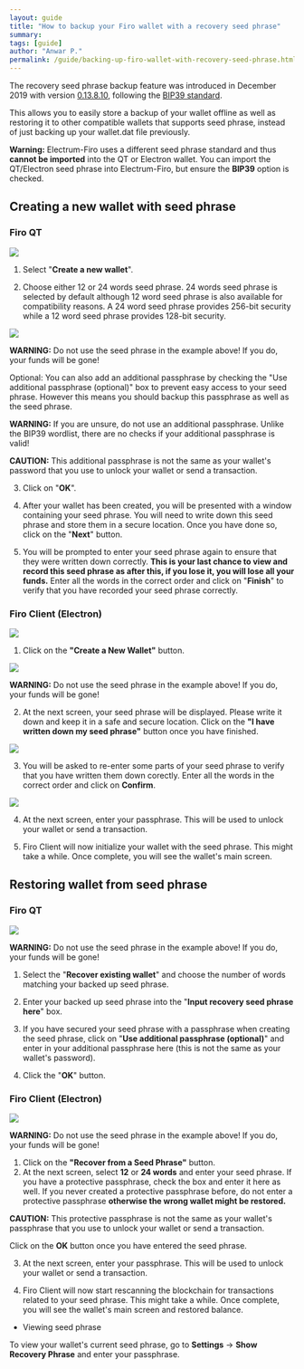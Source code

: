 ```yaml
---
layout: guide
title: "How to backup your Firo wallet with a recovery seed phrase"
summary: 
tags: [guide]
author: "Anwar P."
permalink: /guide/backing-up-firo-wallet-with-recovery-seed-phrase.html
---
```

The recovery seed phrase backup feature was introduced in December 2019 with version [0.13.8.10](https://github.com/firoorg/firo/releases), following the [BIP39 standard](https://github.com/bitcoin/bips/blob/master/bip-0039.mediawiki). 

This allows you to easily store a backup of your wallet offline as well as restoring it to other compatible wallets that supports seed phrase, instead of just backing up your wallet.dat file previously.

**Warning:** Electrum-Firo uses a different seed phrase standard and thus **cannot be imported** into the QT or Electron wallet. You can import the QT/Electron seed phrase into Electrum-Firo, but ensure the **BIP39** option is checked.

## Creating a new wallet with seed phrase

### Firo QT

![](/guide/assets/backing-up-wallet-with-recovery-seed-phrase/seed_firo01.png) 

1. Select "**Create a new wallet**". 

2. Choose either 12 or 24 words seed phrase. 24 words seed phrase is selected by default although 12 word seed phrase is also available for compatibility reasons. A 24 word seed phrase provides 256-bit security while a 12 word seed phrase provides 128-bit security.

![](/guide/assets/backing-up-wallet-with-recovery-seed-phrase/seed_firo02.png)

**WARNING:** Do not use the seed phrase in the example above! If you do, your funds will be gone!

Optional: You can also add an additional passphrase by checking the "Use additional passphrase (optional)" box to prevent easy access to your seed phrase. However this means you should backup this passphrase as well as the seed phrase.

**WARNING:** If you are unsure, do not use an additional passphrase. Unlike the BIP39 wordlist, there are no checks if your additional passphrase is valid!

**CAUTION:** This additional passphrase is not the same as your wallet's password that you use to unlock your wallet or send a transaction.

3. Click on "**OK**". 

4. After your wallet has been created, you will be presented with a window containing your seed phrase. You will need to write down this seed phrase and store them in a secure location. Once you have done so, click on the "**Next**" button. 

5. You will be prompted to enter your seed phrase again to ensure that they were written down correctly. **This is your last chance to view and record this seed phrase as after this, if you lose it, you will lose all your funds.** Enter all the words in the correct order and click on "**Finish**" to verify that you have recorded your seed phrase correctly.

### Firo Client (Electron)

![](/guide/assets/backing-up-wallet-with-recovery-seed-phrase/firo-client/firo-client-01.png)

1. Click on the **"Create a New Wallet"** button.

![](/guide/assets/backing-up-wallet-with-recovery-seed-phrase/firo-client/firo-client-02.png)

**WARNING:** Do not use the seed phrase in the example above! If you do, your funds will be gone!

2. At the next screen, your seed phrase will be displayed. Please write it down and keep it in a safe and secure location. Click on the **"I have written down my seed phrase"** button once you have finished.

![](/guide/assets/backing-up-wallet-with-recovery-seed-phrase/firo-client/firo-client-03.png)

3. You will be asked to re-enter some parts of your seed phrase to verify that you have written them down corectly. Enter all the words in the correct order and click on **Confirm**.

![](/guide/assets/backing-up-wallet-with-recovery-seed-phrase/firo-client/firo-client-04.png)

4. At the next screen, enter your passphrase. This will be used to unlock your wallet or send a transaction.

5. Firo Client will now initialize your wallet with the seed phrase. This might take a while. Once complete, you will see the wallet's main screen.

## Restoring wallet from seed phrase

### Firo QT

![](/guide/assets/backing-up-wallet-with-recovery-seed-phrase/seed_firo03.png) 

**WARNING:** Do not use the seed phrase in the example above! If you do, your funds will be gone!

1. Select the "**Recover existing wallet**" and choose the number of words matching your backed up seed phrase.

2. Enter your backed up seed phrase into the "**Input recovery seed phrase here**" box. 

3. If you have secured your seed phrase with a passphrase when creating the seed phrase, click on "**Use additional passphrase (optional)**" and enter in your additional passphrase here (this is not the same as your wallet's password). 

4. Click the "**OK**" button.

### Firo Client (Electron)

![](/guide/assets/backing-up-wallet-with-recovery-seed-phrase/firo-client/firo-client-05.png)

**WARNING:** Do not use the seed phrase in the example above! If you do, your funds will be gone!

1. Click on the **"Recover from a Seed Phrase"** button.
2. At the next screen, select **12** or **24 words** and enter your seed phrase. If you have a protective passphrase, check the box and enter it here as well. If you never created a protective passphrase before, do not enter a protective passphrase **otherwise the wrong wallet might be restored.**

**CAUTION:** This protective passphrase is not the same as your wallet's passphrase that you use to unlock your wallet or send a transaction.

Click on the **OK** button once you have entered the seed phrase.

3. At the next screen, enter your passphrase. This will be used to unlock your wallet or send a transaction.

4. Firo Client will now start rescanning the blockchain for transactions related to your seed phrase. This might take a while. Once complete, you will see the wallet's main screen and restored balance.

* Viewing seed phrase

To view your wallet's current seed phrase, go to **Settings** -> **Show Recovery Phrase** and enter your passphrase.

